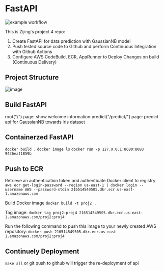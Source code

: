 # FastAPI

![example workflow](https://github.com/nogibjj/Zijing-codespcase/actions/workflows/main.yml/badge.svg)

This is Zijing's project 4 repo:
1. Create FastAPI for data prediction with GaussianNB model 
2. Push tested source code to Github and perform Continuous Integration with Github Actions
3. Configure AWS CodeBuild, ECR, AppRunner to Deploy Changes on build (Continuous Delivery)

## Project Structure
![image](https://github.com/463548483/Zijing-proj4/blob/main/proj4.png)

## Build FastAPI
root("/") page: show welcome information
predict("/predict/") page: predict api for GaussianNB towards iris dataset

## Containerzed FastAPI
`docker build .`
`docker image ls`
`docker run -p 127.0.0.1:8080:8080  9436eaf1859b`

## Push to ECR
Retrieve an authentication token and authenticate Docker client to registry
`aws ecr get-login-password --region us-east-1 | docker login --username AWS --password-stdin 216514549505.dkr.ecr.us-east-1.amazonaws.com`

Build Docker image
`docker build -t proj2 .`

Tag image:
`docker tag proj2:proj4 216514549505.dkr.ecr.us-east-1.amazonaws.com/proj2:proj4`

Run the following command to push this image to your newly created AWS repository:
`docker push 216514549505.dkr.ecr.us-east-1.amazonaws.com/proj2:proj4`

## Continuely Deployment
`make all` or git push to github will trigger the re-deployment of api
